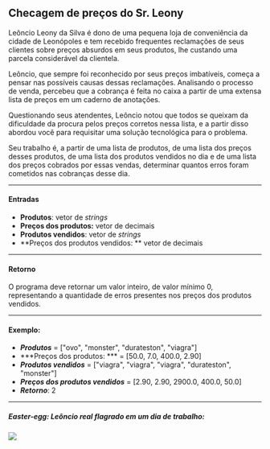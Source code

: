 ## Checagem de preços do Sr. Leony
Leôncio Leony da Silva é dono de uma pequena loja de conveniência da cidade de Leonópoles e tem recebido frequentes reclamações de seus clientes sobre preços absurdos em seus produtos, lhe custando uma parcela considerável da clientela.

Leôncio, que sempre foi reconhecido por seus preços imbatíveis, começa a pensar nas possíveis causas dessas reclamações. Analisando o processo de venda, percebeu que a cobrança é feita no caixa a partir de uma extensa lista de preços em um caderno de anotações.

Questionando seus atendentes, Leôncio notou que todos se queixam da dificuldade da procura pelos preços corretos nessa lista, e a partir disso abordou você para requisitar uma solução tecnológica para o problema.

Seu trabalho é, a partir de uma lista de produtos, de uma lista dos preços desses produtos, de uma lista dos produtos vendidos no dia e de uma lista dos preços cobrados por essas vendas, determinar quantos erros foram cometidos nas cobranças desse dia.

---
#### Entradas
- **Produtos**: vetor de *strings*
-  **Preços dos produtos:** vetor de decimais
- **Produtos vendidos**: vetor de *strings*
- **Preços dos produtos vendidos: ** vetor de decimais

---
#### Retorno
O programa deve retornar um valor inteiro, de valor mínimo 0, representando a quantidade de erros presentes nos preços dos produtos vendidos.

---
#### Exemplo:
- ***Produtos*** = ["ovo", "monster", "durateston", "viagra"]
- ***Preços dos produtos: *** = [50.0, 7.0, 400.0, 2.90]
- ***Produtos vendidos*** = ["viagra", "viagra", "viagra", "durateston", "monster"]
- ***Preços dos produtos vendidos*** = [2.90, 2.90, 2900.0, 400.0, 50.0]
- ***Retorno***: 2
---

##### Easter-egg: Leôncio *real* flagrado em um dia de trabalho: <br>
![](https://64.media.tumblr.com/5731c343aa74224e94456ab33d3296d2/tumblr_oncldeerxw1w8m8sco1_400.jpg)
